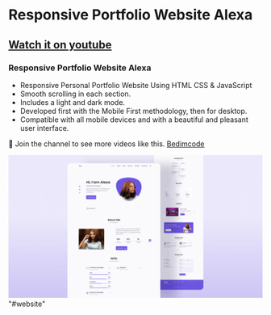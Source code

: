 # Responsive Portfolio Website Alexa
## [Watch it on youtube](https://youtu.be/27JtRAI3QO8)
### Responsive Portfolio Website Alexa

- Responsive Personal Portfolio Website Using HTML CSS & JavaScript
- Smooth scrolling in each section.
- Includes a light and dark mode.
- Developed first with the Mobile First methodology, then for desktop.
- Compatible with all mobile devices and with a beautiful and pleasant user interface.

💙 Join the channel to see more videos like this. [Bedimcode](https://www.youtube.com/c/Bedimcode)

![preview img](/preview.png)
"#website" 
